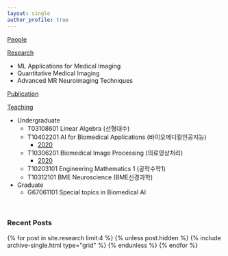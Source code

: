 ```yaml
---
layout: single
author_profile: true
---
```




[People](/people/)

[Research](https://sites.google.com/view/yhnam/research)
- ML Applications for Medical Imaging
- Quantitative Medical Imaging
- Advanced MR Neuroimaging Techniques

[Publication](https://scholar.google.co.kr/citations?hl=ko&user=UZcwGAoAAAAJ&view_op=list_works&sortby=pubdate)

[Teaching]()
- Undergraduate
    - T03108601 Linear Algebra (선형대수)
    - T10402201 AI for Biomedical Applications (바이오메디컬인공지능)
        - [2020](https://hufsaim.github.io/T10402201/)
    - T10306201 Biomedical Image Processing (의료영상처리)
        - [2020](https://hufsaim.github.io/T10306201/)
    - T10203101 Engineering Mathematics 1 (공학수학1)
    - T10312101 BME Neuroscience (BME신경과학)
- Graduate
    - G67061101 Special topics in Biomedical AI

<br>

### Recent Posts

{% for post in site.research limit:4 %}
  {% unless post.hidden %}
    {% include archive-single.html type="grid" %}
  {% endunless %}
{% endfor %}

<br>
